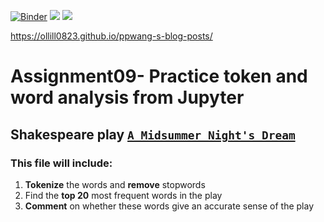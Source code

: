 [//]: # (This template replaces README.md when someone creates a new repo with the fastpages template.)

[![Binder](https://mybinder.org/badge_logo.svg)](https://mybinder.org/v2/gh/ollill0823/ppwang-s-blog-posts/HEAD)
![](https://github.com/ollill0823/ppwang-s-blog-posts/workflows/CI/badge.svg) 
![](https://github.com/ollill0823/ppwang-s-blog-posts/workflows/GH-Pages%20Status/badge.svg) 


https://ollill0823.github.io/ppwang-s-blog-posts/

# Assignment09- Practice token and word analysis from Jupyter

  ##  Shakespeare play [`A Midsummer Night's Dream`](http://shakespeare.mit.edu/midsummer/full.html) 


### This file will include:
1. **Tokenize** the words and **remove** stopwords
2. Find the **top 20** most frequent words in the play
3. **Comment** on whether these words give an accurate sense of the play
